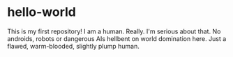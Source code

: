 # hello-world
This is my first repository!
I am a human.
Really.
I'm serious about that.
No androids, robots or dangerous AIs hellbent on world domination here.
Just a flawed, warm-blooded, slightly plump human.
